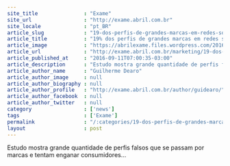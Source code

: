 ```yaml
---
site_title               : "Exame"
site_url                 : "http://exame.abril.com.br"
site_locale              : "pt_BR"
article_slug             : "19-dos-perfis-de-grandes-marcas-em-redes-sociais-sao-falsos"
article_title            : "19% dos perfis de grandes marcas em redes sociais são falsos"
article_image            : "https://abrilexame.files.wordpress.com/2016/09/size_960_16_9_fraude-pagamento-online-pagamento-virtual-hacker-e-commerce-cartao-de-credito1.jpg?quality=70&strip=all&w=960"
article_url              : "http://exame.abril.com.br/marketing/19-dos-perfis-de-grandes-marcas-em-redes-sociais-sao-falsos/"
article_published_at     : "2016-09-11T07:00:35-03:00"
article_description      : "Estudo mostra grande quantidade de perfis falsos que se passam por marcas e tentam enganar consumidores..."
article_author_name      : "Guilherme Dearo"
article_author_image     : null
article_author_biography : null
article_author_profile   : "http://exame.abril.com.br/author/guidearo/"
article_author_facebook  : null
article_author_twitter   : null
category                 : ['news']
tags                     : ['Exame']
permalink                : "/:categories/19-dos-perfis-de-grandes-marcas-em-redes-sociais-sao-falsos/"
layout                   : post
---
```


Estudo mostra grande quantidade de perfis falsos que se passam por marcas e tentam enganar consumidores...
